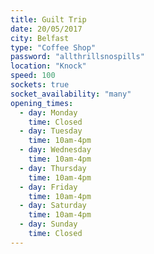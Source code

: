 ```yaml
---
title: Guilt Trip
date: 20/05/2017
city: Belfast
type: "Coffee Shop"
password: "allthrillsnospills"
location: "Knock"
speed: 100
sockets: true
socket_availability: "many"
opening_times:
  - day: Monday
    time: Closed
  - day: Tuesday
    time: 10am-4pm
  - day: Wednesday
    time: 10am-4pm
  - day: Thursday
    time: 10am-4pm
  - day: Friday
    time: 10am-4pm
  - day: Saturday
    time: 10am-4pm
  - day: Sunday
    time: Closed
---
```

